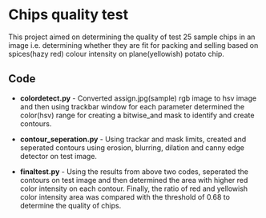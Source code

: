 # Chips quality test

This project aimed on determining the quality of test 25 sample chips in an image i.e. determining whether they are fit for packing and selling based on spices(hazy red) colour intensity on plane(yellowish) potato chip.

## Code

- **colordetect.py** - Converted assign.jpg(sample) rgb image to hsv image and then using trackbar window for each parameter determined the color(hsv) range for creating a bitwise_and mask to identify and create contours.

- **contour_seperation.py** - Using trackar and mask limits, created and seperated contours using erosion, blurring, dilation and canny edge detector on test image.

- **finaltest.py** - Using the results from above two codes, seperated the contours on test image and then determined the area with higher red color intensity on each contour. Finally, the ratio of red and yellowish color intensity area was compared with the threshold of 0.68 to determine the quality of chips.
